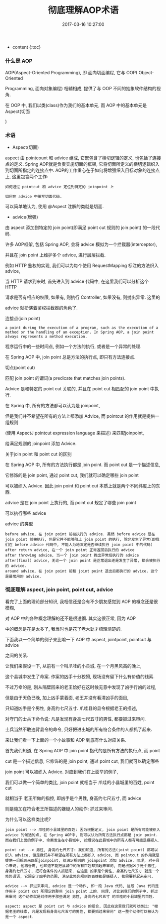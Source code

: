 ﻿---
layout: post
title:  "彻底理解AOP术语"
date:   2017-03-16 10:27:00
categories: java
excerpt:  彻底理解AOP术语
---

* content
{:toc}




### 什么是 AOP

AOP(Aspect-Oriented Programming), 即 面向切面编程, 它与 OOP( Object-Oriented 

Programming, 面向对象编程) 相辅相成, 提供了与 OOP 不同的抽象软件结构的视角.

在 OOP 中, 我们以类(class)作为我们的基本单元, 而 AOP 中的基本单元是 Aspect(切面

)

### 术语

* Aspect(切面)

aspect 由 pointcount 和 advice 组成, 它既包含了横切逻辑的定义, 也包括了连接点的定义. Spring AOP就是负责实施切面的框架, 它将切面所定义的横切逻辑织入到切面所指定的连接点中.
AOP的工作重心在于如何将增强织入目标对象的连接点上, 这里包含两个工作:

    如何通过 pointcut 和 advice 定位到特定的 joinpoint 上

    如何在 advice 中编写切面代码.

可以简单地认为, 使用 @Aspect 注解的类就是切面.


* advice(增强)

由 aspect 添加到特定的 join point(即满足 point cut 规则的 join point) 
的一段代码.

许多 AOP框架, 包括 Spring AOP, 会将 advice 模拟为一个拦截器(interceptor), 

并且在 join point 上维护多个 advice, 进行层层拦截.

例如 HTTP 鉴权的实现, 我们可以为每个使用 RequestMapping 标注的方法织入 advice, 

当 HTTP 请求到来时, 首先进入到 advice 代码中, 在这里我们可以分析这个 HTTP 

请求是否有相应的权限, 如果有, 则执行 Controller, 如果没有, 则抛出异常. 这里的 

advice 就扮演着鉴权拦截器的角色了.

连接点(join point)

    a point during the execution of a program, such as the execution of a method or the handling of an exception. In Spring AOP, a join point always represents a method execution.

程序运行中的一些时间点, 例如一个方法的执行, 或者是一个异常的处理.

在 Spring AOP 中, join point 总是方法的执行点, 即只有方法连接点.

切点(point cut)

匹配 join point 的谓词(a predicate that matches join points).

Advice 是和特定的 point cut 关联的, 并且在 point cut 相匹配的 join point 中执行.

在 Spring 中, 所有的方法都可以认为是 joinpoint, 

但是我们并不希望在所有的方法上都添加 Advice, 而 pointcut 的作用就是提供一组规则

(使用 AspectJ pointcut expression language 来描述) 来匹配joinpoint, 

给满足规则的 joinpoint 添加 Advice.

关于join point 和 point cut 的区别

在 Spring AOP 中, 所有的方法执行都是 join point. 而 point cut 是一个描述信息, 

它修饰的是 join point, 通过 point cut, 我们就可以确定哪些 join point 

可以被织入 Advice. 因此 join point 和 point cut 本质上就是两个不同纬度上的东西.

advice 是在 join point 上执行的, 而 point cut 规定了哪些 join point 

可以执行哪些 advice

advice 的类型

    before advice, 在 join point 前被执行的 advice. 虽然 before advice 是在 join point 前被执行, 但是它并不能够阻止 join point 的执行, 除非发生了异常(即我们在 before advice 代码中, 不能人为地决定是否继续执行 join point 中的代码)
    after return advice, 在一个 join point 正常返回后执行的 advice
    after throwing advice, 当一个 join point 抛出异常后执行的 advice
    after(final) advice, 无论一个 join point 是正常退出还是发生了异常, 都会被执行的 advice.
    around advice, 在 join point 前和 joint point 退出后都执行的 advice. 这个是最常用的 advice.


### 彻底理解 aspect, join point, point cut, advice

看完了上面的理论部分知识, 我相信还是会有不少朋友感觉到 AOP 的概念还是很模糊, 

对 AOP 中的各种概念理解的还不是很透彻. 其实这很正常, 因为 AOP 

中的概念是在是太多了, 我当时也是花了老大劲才梳理清楚的.

下面我以一个简单的例子来比喻一下 AOP 中 aspect, jointpoint, pointcut 与 advice 

之间的关系.

让我们来假设一下, 从前有一个叫爪哇的小县城, 在一个月黑风高的晚上, 

这个县城中发生了命案. 作案的凶手十分狡猾, 现场没有留下什么有价值的线索. 

不过万幸的是, 刚从隔壁回来的老王恰好在这时候无意中发现了凶手行凶的过程, 

但是由于天色已晚, 加上凶手蒙着面, 老王并没有看清凶手的面目, 

只知道凶手是个男性, 身高约七尺五寸. 爪哇县的县令根据老王的描述, 

对守门的士兵下命令说: 凡是发现有身高七尺五寸的男性, 都要抓过来审问. 

士兵当然不敢违背县令的命令, 只好把进出城的所有符合条件的人都抓了起来.

来让我们看一下上面的一个小故事和 AOP 到底有什么对应关系.

首先我们知道, 在 Spring AOP 中 join point 指代的是所有方法的执行点, 而 point 

cut 是一个描述信息, 它修饰的是 join point, 通过 point cut, 我们就可以确定哪些 

join point 可以被织入 Advice. 对应到我们在上面举的例子, 

我们可以做一个简单的类比, join point 就相当于 爪哇的小县城里的百姓, point cut 

就相当于 老王所做的指控, 即凶手是个男性, 身高约七尺五寸, 而 advice 

则是施加在符合老王所描述的嫌疑人的动作: 抓过来审问.


为什么可以这样类比呢?

    join point --> 爪哇的小县城里的百姓: 因为根据定义, join point 是所有可能被织入 advice 的候选的点, 在 Spring AOP中, 则可以认为所有方法执行点都是 join point. 而在我们上面的例子中, 命案发生在小县城中, 按理说在此县城中的所有人都有可能是嫌疑人.

    point cut --> 男性, 身高约七尺五寸: 我们知道, 所有的方法(joint point) 都可以织入 advice, 但是我们并不希望在所有方法上都织入 advice, 而 pointcut 的作用就是提供一组规则来匹配joinpoint, 给满足规则的 joinpoint 添加 advice. 同理, 对于县令来说, 他再昏庸, 也知道不能把县城中的所有百姓都抓起来审问, 而是根据凶手是个男性, 身高约七尺五寸, 把符合条件的人抓起来. 在这里 凶手是个男性, 身高约七尺五寸 就是一个修饰谓语, 它限定了凶手的范围, 满足此修饰规则的百姓都是嫌疑人, 都需要抓起来审问.

    advice --> 抓过来审问, advice 是一个动作, 即一段 Java 代码, 这段 Java 代码是作用于 point cut 所限定的那些 join point 上的. 同理, 对比到我们的例子中, 抓过来审问 这个动作就是对作用于那些满足 男性, 身高约七尺五寸 的爪哇的小县城里的百姓.

    aspect: aspect 是 point cut 与 advice 的组合, 因此在这里我们就可以类比: "根据老王的线索, 凡是发现有身高七尺五寸的男性, 都要抓过来审问" 这一整个动作可以被认为是一个 aspect.

